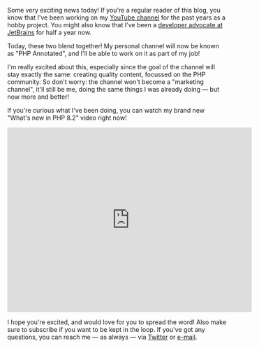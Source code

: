 Some very exciting news today! If you're a regular reader of this blog, you know that I've been working on my [YouTube channel](https://stitcher.io/yt) for the past years as a hobby project. You might also know that I've been a [developer advocate at JetBrains](https://www.youtube.com/watch?v=UsURiWAd6eI) for half a year now.

Today, these two blend together! My personal channel will now be known as "PHP Annotated", and I'll be able to work on it as part of my job!

I'm really excited about this, especially since the goal of the channel will stay exactly the same: creating quality content, focussed on the PHP community. So don't worry: the channel won't become a "marketing channel", it'll still be me, doing the same things I was already doing — but now more and better!

If you're curious what I've been doing, you can watch my brand new "What's new in PHP 8.2" video right now!

<iframe width="560" height="422" src="https://www.youtube.com/embed/KBcZIY_v9VQ" title="YouTube video player" frameborder="0" allow="accelerometer; autoplay; clipboard-write; encrypted-media; gyroscope; picture-in-picture" allowfullscreen></iframe>

I hope you're excited, and would love for you to spread the word! Also make sure to subscribe if you want to be kept in the loop. If you've got any questions, you can reach me — as always — via [Twitter](*https://twitter.com/brendt_gd) or [e-mail](mailto:brendt@stitcher.io).